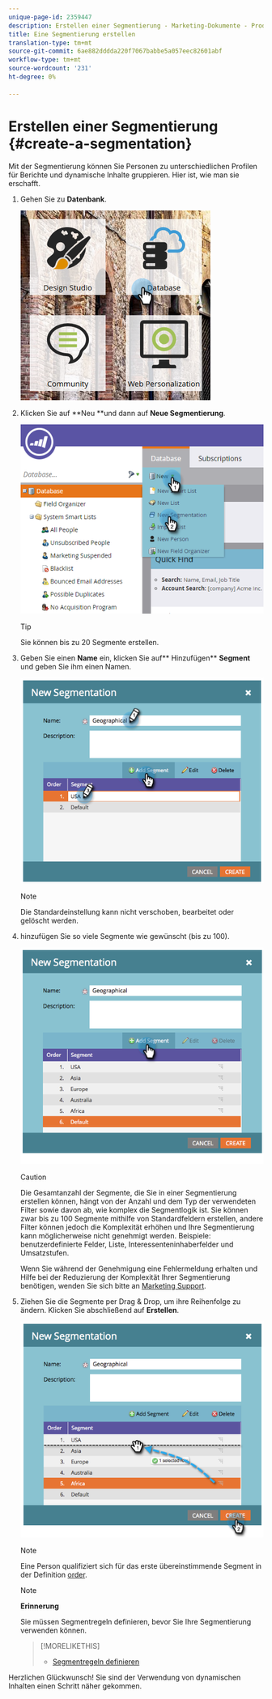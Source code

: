 ```yaml
---
unique-page-id: 2359447
description: Erstellen einer Segmentierung - Marketing-Dokumente - Produktdokumentation
title: Eine Segmentierung erstellen
translation-type: tm+mt
source-git-commit: 6ae882dddda220f7067babbe5a057eec82601abf
workflow-type: tm+mt
source-wordcount: '231'
ht-degree: 0%

---
```



# Erstellen einer Segmentierung {#create-a-segmentation}

Mit der Segmentierung können Sie Personen zu unterschiedlichen Profilen für Berichte und dynamische Inhalte gruppieren. Hier ist, wie man sie erschafft.

1. Gehen Sie zu **Datenbank**.

   ![](assets/image2017-3-28-13-3a44-3a54.png)

1. Klicken Sie auf **Neu **und dann auf **Neue Segmentierung**.

   ![](assets/image2017-3-28-13-3a56-3a57.png)

   >[!TIP]
   >
   >Sie können bis zu 20 Segmente erstellen.

1. Geben Sie einen **Name** ein, klicken Sie auf** Hinzufügen** **Segment** und geben Sie ihm einen Namen.

   ![](assets/image2014-9-15-10-3a1-3a1.png)

   >[!NOTE]
   >
   >Die Standardeinstellung kann nicht verschoben, bearbeitet oder gelöscht werden.

1. hinzufügen Sie so viele Segmente wie gewünscht (bis zu 100).

   ![](assets/image2014-9-15-10-3a1-3a16.png)

   >[!CAUTION]
   >
   >Die Gesamtanzahl der Segmente, die Sie in einer Segmentierung erstellen können, hängt von der Anzahl und dem Typ der verwendeten Filter sowie davon ab, wie komplex die Segmentlogik ist. Sie können zwar bis zu 100 Segmente mithilfe von Standardfeldern erstellen, andere Filter können jedoch die Komplexität erhöhen und Ihre Segmentierung kann möglicherweise nicht genehmigt werden. Beispiele: benutzerdefinierte Felder, Liste, Interessenteninhaberfelder und Umsatzstufen.
   >
   >
   >Wenn Sie während der Genehmigung eine Fehlermeldung erhalten und Hilfe bei der Reduzierung der Komplexität Ihrer Segmentierung benötigen, wenden Sie sich bitte an [Marketing Support](https://docs.marketo.com/cdn-cgi/l/email-protection#e794929797889593a78a86958c829388c984888a).

1. Ziehen Sie die Segmente per Drag &amp; Drop, um ihre Reihenfolge zu ändern. Klicken Sie abschließend auf **Erstellen**.

   ![](assets/image2014-9-15-10-3a1-3a30.png)

   >[!NOTE]
   >
   >Eine Person qualifiziert sich für das erste übereinstimmende Segment in der Definition [order](segmentation-order-priority.md).

   >[!NOTE]
   >
   >**Erinnerung**
   >
   >
   >Sie müssen Segmentregeln definieren, bevor Sie Ihre Segmentierung verwenden können.

   >[!MORELIKETHIS]
   >
   >
   >    
   >    
   >    * [Segmentregeln definieren](define-segment-rules.md)


Herzlichen Glückwunsch! Sie sind der Verwendung von dynamischen Inhalten einen Schritt näher gekommen.